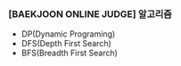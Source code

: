 
### [BAEKJOON ONLINE JUDGE]  알고리즘
* DP(Dynamic Programing)
* DFS(Depth First Search)
* BFS(Breadth First Search)
